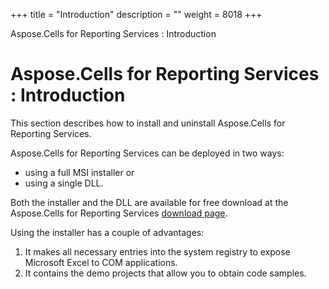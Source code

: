 +++
title = "Introduction" 
description = "" 
weight = 8018 
+++

Aspose.Cells for Reporting Services : Introduction  

# Aspose.Cells for Reporting Services : Introduction


This section describes how to install and uninstall Aspose.Cells for Reporting Services.

Aspose.Cells for Reporting Services can be deployed in two ways:

*   using a full MSI installer or
*   using a single DLL.

Both the installer and the DLL are available for free download at the Aspose.Cells for Reporting Services [download page](http://www.aspose.com/Community/Files/52/aspose.cells.reporting.services/default.aspx).

Using the installer has a couple of advantages:

1.  It makes all necessary entries into the system registry to expose Microsoft Excel to COM applications.
2.  It contains the demo projects that allow you to obtain code samples.

